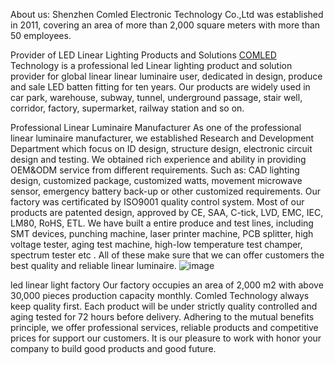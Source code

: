 About us:
Shenzhen Comled Electronic Technology Co.,Ltd was established in 2011, covering an area of more than 2,000 square meters with more than 50 employees.

Provider of LED Linear Lighting Products and Solutions
<a title="COMLED" href="https://www.comledlamp.com/">COMLED</a> Technology is a professional led Linear lighting product and solution provider for global linear linear luminaire user, dedicated in design, produce and sale LED batten fitting for ten years. Our products are widely used in car park, warehouse, subway, tunnel, underground passage, stair well, corridor, factory, supermarket, railway station and so on.

Professional Linear Luminaire Manufacturer
As one of the professional linear luminaire manufacturer, we established Research and Development Department which focus on ID design, structure design, electronic circuit design and testing. We obtained rich experience and ability in providing OEM&ODM service from different requirements. Such as: CAD lighting design, customized package, customized watts, movement microwave sensor, emergency battery back-up or other customized requirements. Our factory was certificated by ISO9001 quality control system. Most of our products are patented design, approved by CE, SAA, C-tick, LVD, EMC, IEC, LM80, RoHS, ETL. We have built a entire produce and test lines, including SMT devices, punching machine, laser printer machine, PCB splitter, high voltage tester, aging test machine, high-low temperature test champer, spectrum tester etc . All of these make sure that we can offer customers the best quality and reliable linear luminaire.
![image](https://github.com/user-attachments/assets/085c5e46-a8fc-4f63-9716-16ff06872fa8)

led linear light factory
Our factory occupies an area of 2,000 m2 with above 30,000 pieces production capacity monthly. Comled Technology always keep quality first. Each product will be under strictly quality controlled and aging tested for 72 hours before delivery. Adhering to the mutual benefits principle, we offer professional services, reliable products and competitive prices for support our customers. It is our pleasure to work with honor your company to build good products and good future.
